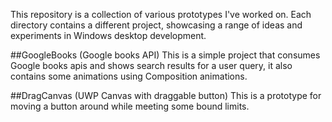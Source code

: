 This repository is a collection of various prototypes I've worked on. Each directory contains a different project, showcasing a range of ideas and experiments in Windows desktop development. 

##GoogleBooks (Google books API)
This is a simple project that consumes Google books apis and shows search results for a user query, it also contains some animations using Composition animations.

##DragCanvas (UWP Canvas with draggable button)
This is a prototype for moving a button around while meeting some bound limits.
